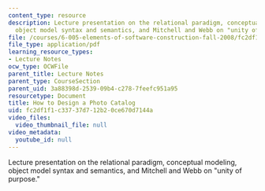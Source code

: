 ```yaml
---
content_type: resource
description: Lecture presentation on the relational paradigm, conceptual modeling,
  object model syntax and semantics, and Mitchell and Webb on "unity of purpose."
file: /courses/6-005-elements-of-software-construction-fall-2008/fc2df1f1c33737d712b20ce670d7144a_MIT6_005f08_lec18.pdf
file_type: application/pdf
learning_resource_types:
- Lecture Notes
ocw_type: OCWFile
parent_title: Lecture Notes
parent_type: CourseSection
parent_uid: 3a88398d-2539-09b4-c278-7feefc951a95
resourcetype: Document
title: How to Design a Photo Catalog
uid: fc2df1f1-c337-37d7-12b2-0ce670d7144a
video_files:
  video_thumbnail_file: null
video_metadata:
  youtube_id: null
---
```

Lecture presentation on the relational paradigm, conceptual modeling, object model syntax and semantics, and Mitchell and Webb on "unity of purpose."

